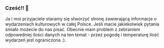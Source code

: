 ### Cześć!! 👋



Ja i moi przyjaciele staramy się stworzyć stronę zawierającą informacje o wydarzeniach kulturowych w całej Polsce. Jeśli macie jakiekolwiek pytania śmiało możecie do nas pisać. Obecnie mam problem z zebraniem odpowedniej ilości danych na ten temat - przez pogodę i temperaturę ilość wydarzeń jest ograniczona :).

